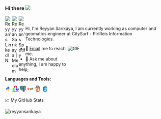 ### Hi there <img src="https://media.giphy.com/media/hvRJCLFzcasrR4ia7z/giphy.gif" width="25px">

<a href="https://www.linkedin.com/in/fatmareyyansarikaya/">
  <img align="left" alt="Reyyan's LinkedIN" width="22px" src="https://raw.githubusercontent.com/peterthehan/peterthehan/master/assets/linkedin.svg" />
</a>
<a href="https://medium.com/@reyyansarikaya">
  <img align="left" alt="Reyyan Sarıkaya | Medium" width="22px" src="https://cdn4.iconfinder.com/data/icons/social-media-2210/24/Medium-512.png" />
</a>

<a href="https://open.spotify.com/user/reyyan.sarikaya?si=b506deb681ea417c">
  <img align="left" alt="Reyyan's Spotify" width="22px" src="https://raw.githubusercontent.com/peterthehan/peterthehan/master/assets/spotify.svg" />
</a>



<br />

Hi, I'm Reyyan Sarıkaya,  I am currently working as computer and geomatics engineer at CitySurf - PiriReis Information Technologies.




  <img align="right" alt="GIF" src="https://media.giphy.com/media/l0K4hO8mVvq8Oygjm/source.gif" align="right" width="300" height="200" />
  
- 💼 [Email](mailto:reyyansarikaya@gmail.com) me to reach me.
- 💬 Ask me about anything, I am happy to help;

**Languages and Tools:**  

<code><img height="20" src="https://raw.githubusercontent.com/github/explore/80688e429a7d4ef2fca1e82350fe8e3517d3494d/topics/python/python.png"></code>
<code><img height="20" src="https://raw.githubusercontent.com/github/explore/80688e429a7d4ef2fca1e82350fe8e3517d3494d/topics/opencv/opencv.png"></code>
<code><img height="20" src="https://raw.githubusercontent.com/github/explore/80688e429a7d4ef2fca1e82350fe8e3517d3494d/topics/postgresql/postgresql.png"></code>
<code><img height="20" src="https://raw.githubusercontent.com/github/explore/80688e429a7d4ef2fca1e82350fe8e3517d3494d/topics/git/git.png"></code>
<code><img height="20" src="https://raw.githubusercontent.com/github/explore/80688e429a7d4ef2fca1e82350fe8e3517d3494d/topics/html/html.png"></code>
<code><img height="20" src="https://raw.githubusercontent.com/github/explore/80688e429a7d4ef2fca1e82350fe8e3517d3494d/topics/css/css.png"></code>



📈 My GitHub Stats

<p align="left"> <img src="https://github-readme-stats.vercel.app/api?username=reyyansarikaya&show_icons=true&theme=gotham" alt="reyyansarikaya" />
